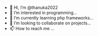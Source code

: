 - 👋 Hi, I’m @thanuka2022
- 👀 I’m interested in programming...
- 🌱 I’m currently learning php frameworks...
- 💞️ I’m looking to collaborate on projects...
- 📫 How to reach me ...

<!---
thanuka2022/thanuka2022 is a ✨ special ✨ repository because its `README.md` (this file) appears on your GitHub profile.
You can click the Preview link to take a look at your changes.
--->
